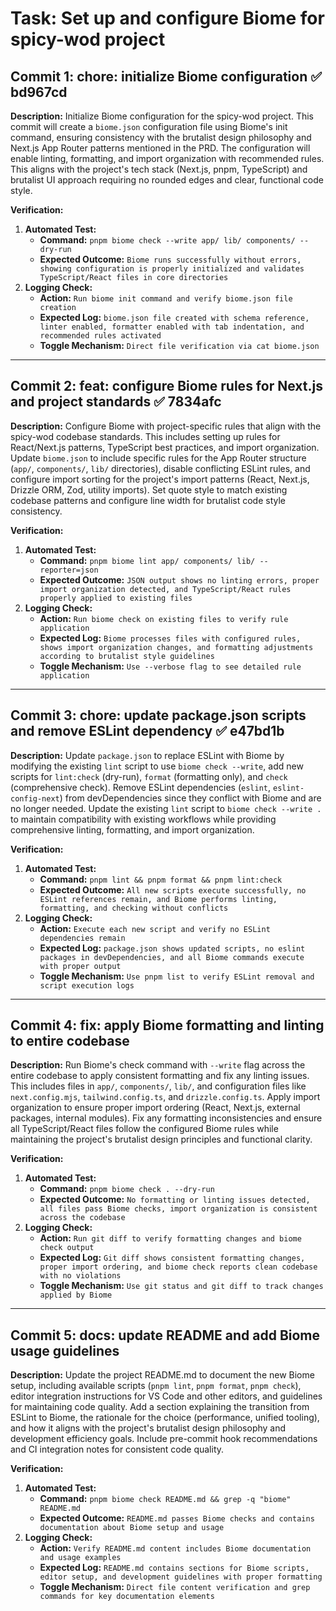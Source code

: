 # Task: Set up and configure Biome for spicy-wod project

## Commit 1: chore: initialize Biome configuration ✅ bd967cd

**Description:**
Initialize Biome configuration for the spicy-wod project. This commit will create a `biome.json` configuration file using Biome's init command, ensuring consistency with the brutalist design philosophy and Next.js App Router patterns mentioned in the PRD. The configuration will enable linting, formatting, and import organization with recommended rules. This aligns with the project's tech stack (Next.js, pnpm, TypeScript) and brutalist UI approach requiring no rounded edges and clear, functional code style.

**Verification:**

1.  **Automated Test:**
    - **Command:** `pnpm biome check --write app/ lib/ components/ --dry-run`
    - **Expected Outcome:** `Biome runs successfully without errors, showing configuration is properly initialized and validates TypeScript/React files in core directories`
2.  **Logging Check:**
    - **Action:** `Run biome init command and verify biome.json file creation`
    - **Expected Log:** `biome.json file created with schema reference, linter enabled, formatter enabled with tab indentation, and recommended rules activated`
    - **Toggle Mechanism:** `Direct file verification via cat biome.json`

---

## Commit 2: feat: configure Biome rules for Next.js and project standards ✅ 7834afc

**Description:**
Configure Biome with project-specific rules that align with the spicy-wod codebase standards. This includes setting up rules for React/Next.js patterns, TypeScript best practices, and import organization. Update `biome.json` to include specific rules for the App Router structure (`app/`, `components/`, `lib/` directories), disable conflicting ESLint rules, and configure import sorting for the project's import patterns (React, Next.js, Drizzle ORM, Zod, utility imports). Set quote style to match existing codebase patterns and configure line width for brutalist code style consistency.

**Verification:**

1.  **Automated Test:**
    - **Command:** `pnpm biome lint app/ components/ lib/ --reporter=json`
    - **Expected Outcome:** `JSON output shows no linting errors, proper import organization detected, and TypeScript/React rules properly applied to existing files`
2.  **Logging Check:**
    - **Action:** `Run biome check on existing files to verify rule application`
    - **Expected Log:** `Biome processes files with configured rules, shows import organization changes, and formatting adjustments according to brutalist style guidelines`
    - **Toggle Mechanism:** `Use --verbose flag to see detailed rule application`

---

## Commit 3: chore: update package.json scripts and remove ESLint dependency ✅ e47bd1b

**Description:**
Update `package.json` to replace ESLint with Biome by modifying the existing `lint` script to use `biome check --write`, add new scripts for `lint:check` (dry-run), `format` (formatting only), and `check` (comprehensive check). Remove ESLint dependencies (`eslint`, `eslint-config-next`) from devDependencies since they conflict with Biome and are no longer needed. Update the existing `lint` script to `biome check --write .` to maintain compatibility with existing workflows while providing comprehensive linting, formatting, and import organization.

**Verification:**

1.  **Automated Test:**
    - **Command:** `pnpm lint && pnpm format && pnpm lint:check`
    - **Expected Outcome:** `All new scripts execute successfully, no ESLint references remain, and Biome performs linting, formatting, and checking without conflicts`
2.  **Logging Check:**
    - **Action:** `Execute each new script and verify no ESLint dependencies remain`
    - **Expected Log:** `package.json shows updated scripts, no eslint packages in devDependencies, and all Biome commands execute with proper output`
    - **Toggle Mechanism:** `Use pnpm list to verify ESLint removal and script execution logs`

---

## Commit 4: fix: apply Biome formatting and linting to entire codebase

**Description:**
Run Biome's check command with `--write` flag across the entire codebase to apply consistent formatting and fix any linting issues. This includes files in `app/`, `components/`, `lib/`, and configuration files like `next.config.mjs`, `tailwind.config.ts`, and `drizzle.config.ts`. Apply import organization to ensure proper import ordering (React, Next.js, external packages, internal modules). Fix any formatting inconsistencies and ensure all TypeScript/React files follow the configured Biome rules while maintaining the project's brutalist design principles and functional clarity.

**Verification:**

1.  **Automated Test:**
    - **Command:** `pnpm biome check . --dry-run`
    - **Expected Outcome:** `No formatting or linting issues detected, all files pass Biome checks, import organization is consistent across the codebase`
2.  **Logging Check:**
    - **Action:** `Run git diff to verify formatting changes and biome check output`
    - **Expected Log:** `Git diff shows consistent formatting changes, proper import ordering, and biome check reports clean codebase with no violations`
    - **Toggle Mechanism:** `Use git status and git diff to track changes applied by Biome`

---

## Commit 5: docs: update README and add Biome usage guidelines

**Description:**
Update the project README.md to document the new Biome setup, including available scripts (`pnpm lint`, `pnpm format`, `pnpm check`), editor integration instructions for VS Code and other editors, and guidelines for maintaining code quality. Add a section explaining the transition from ESLint to Biome, the rationale for the choice (performance, unified tooling), and how it aligns with the project's brutalist design philosophy and development efficiency goals. Include pre-commit hook recommendations and CI integration notes for consistent code quality.

**Verification:**

1.  **Automated Test:**
    - **Command:** `pnpm biome check README.md && grep -q "biome" README.md`
    - **Expected Outcome:** `README.md passes Biome checks and contains documentation about Biome setup and usage`
2.  **Logging Check:**
    - **Action:** `Verify README.md content includes Biome documentation and usage examples`
    - **Expected Log:** `README.md contains sections for Biome scripts, editor setup, and development guidelines with proper formatting`
    - **Toggle Mechanism:** `Direct file content verification and grep commands for key documentation elements`
